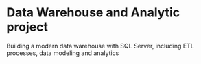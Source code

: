 # Data Warehouse and Analytic project
Building a modern data warehouse with SQL Server, including ETL processes, data modeling and analytics
 
